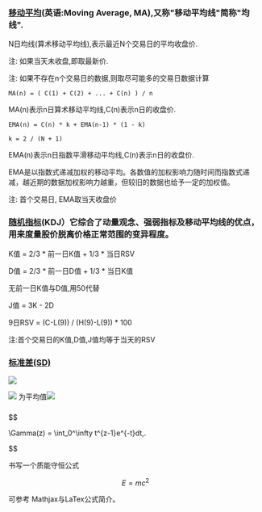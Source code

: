 ### [移动平均](https://zh.wikipedia.org/wiki/%E7%A7%BB%E5%8B%95%E5%B9%B3%E5%9D%87#.E6.8C.87.E6.95.B8.E7.A7.BB.E5.8B.95.E5.B9.B3.E5.9D.87)(英语:Moving Average, MA),又称"移动平均线"简称"均线".

N日均线(算术移动平均线),表示最近N个交易日的平均收盘价.

注: 如果当天未收盘,即取最新价.

注: 如果不存在n个交易日的数据,则取尽可能多的交易日数据计算
```
MA(n) = ( C(1) + C(2) + ... + C(n) ) / n   

```

MA(n)表示n日算术移动平均线,C(n)表示n日的收盘价.

```
EMA(n) = C(n) * k + EMA(n-1) * (1 - k)

k = 2 / (N + 1)

```
EMA(n)表示n日指数平滑移动平均线,C(n)表示n日的收盘价.

EMA是以指数式递减加权的移动平均。各数值的加权影响力随时间而指数式递减，越近期的数据加权影响力越重，但较旧的数据也给予一定的加权值。

注: 首个交易日, EMA取当天收盘价

### [随机指标](https://zh.wikipedia.org/wiki/%E9%9A%8F%E6%9C%BA%E6%8C%87%E6%A0%87)(KDJ）它综合了动量观念、强弱指标及移动平均线的优点，用来度量股价脱离价格正常范围的变异程度。

K值 = 2/3 * 前一日K值 + 1/3 * 当日RSV

D值 = 2/3 * 前一日D值 + 1/3 * 当日K值

无前一日K值与D值,用50代替

J值 = 3K - 2D

9日RSV = (C-L(9)) / (H(9)-L(9)) * 100

注:首个交易日的K值,D值,J值均等于当天的RSV

### [标准差(SD)](https://zh.wikipedia.org/wiki/%E6%A8%99%E6%BA%96%E5%B7%AE0)

![](https://wikimedia.org/api/rest_v1/media/math/render/svg/7b165a48481efe07c6c6430c8d2e86f8e723da9f) 

![](https://wikimedia.org/api/rest_v1/media/math/render/svg/9fd47b2a39f7a7856952afec1f1db72c67af6161) 为平均值![](https://wikimedia.org/api/rest_v1/media/math/render/svg/9fa4039bbc2a0048c3a3c02e5fd24390cab0dc97) 

###   

$$

\Gamma(z) = \int_0^\infty t^{z-1}e^{-t}dt\,.

$$

书写一个质能守恒公式

$$E=mc^2$$

可参考 Mathjax与LaTex公式简介。
